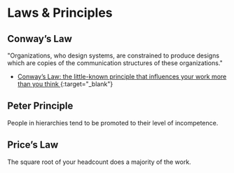 # Laws & Principles

## Conway’s Law

"Organizations, who design systems, are constrained to produce designs which are copies of the communication structures of these organizations."

- [Conway’s Law: the little-known principle that influences your work more than you think
  ](https://www.atlassian.com/blog/teamwork/what-is-conways-law-acmi){:target="\_blank"}

## Peter Principle

People in hierarchies tend to be promoted to their level of incompetence.

## Price’s Law

The square root of your headcount does a majority of the work.
